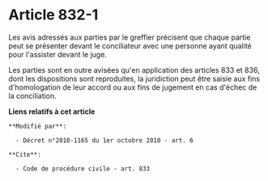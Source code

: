 # Article 832-1

Les avis adressés aux parties par le greffier précisent que chaque partie peut se présenter devant le conciliateur avec une
personne ayant qualité pour l'assister devant le juge. 

Les parties sont en outre avisées qu'en application des articles 833 et 836, dont les dispositions sont reproduites, la
juridiction peut être saisie aux fins d'homologation de leur accord ou aux fins de jugement en cas d'échec de la
conciliation.

**Liens relatifs à cet article**

	**Modifié par**:

	  - Décret n°2010-1165 du 1er octobre 2010 - art. 6

	**Cite**:

	  - Code de procédure civile - art. 833
